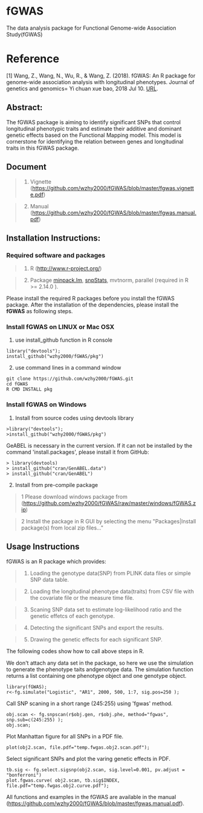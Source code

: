 # fGWAS

The data analysis package for Functional Genome-wide Association Study(fGWAS)

# Reference

[1] Wang, Z., Wang, N., Wu, R., & Wang, Z. (2018). fGWAS: An R package for genome-wide association analysis with longitudinal phenotypes. Journal of genetics and genomics= Yi chuan xue bao, 2018 Jul 10. [URL](https://linkinghub.elsevier.com/retrieve/pii/S1673-8527(18)30120-6).

## Abstract:

The fGWAS package is aiming to identify significant SNPs that control longitudinal phenotypic traits and estimate their additive and dominant genetic effects based on the Functional Mapping model. This model is cornerstone for identifying the relation between genes and longitudinal traits in this fGWAS package. 

## Document

> 1) Vignette (https://github.com/wzhy2000/fGWAS/blob/master/fgwas.vignette.pdf)

> 2) Manual (https://github.com/wzhy2000/fGWAS/blob/master/fgwas.manual.pdf)

## Installation Instructions:

### Required software and packages
    
> 1. R (http://www.r-project.org/)
    
> 2. Package [minpack.lm](https://cran.r-project.org/web/packages/minpack.lm/index.html), [snpStats](http://bioconductor.org/packages/release/bioc/html/snpStats.html), mvtnorm, parallel (required in R >= 2.14.0 ).

Please install the required R packages before you install the fGWAS package. After the  installation of the dependencies, please install the **fGWAS** as following steps.

### Install fGWAS on LINUX or Mac OSX

1) use install_github function in R console

```
library("devtools");
install_github("wzhy2000/fGWAS/pkg")
```
2) use command lines in a command window  

```
git clone https://github.com/wzhy2000/fGWAS.git
cd fGWAS
R CMD INSTALL pkg
```

### Install fGWAS on Windows

1) Install from source codes using devtools library

```
>library("devtools");
>install_github("wzhy2000/fGWAS/pkg")
```

GeABEL is necessary in the current version. If it can not be installed by the command 'install.packages', please install it from GitHub:

```
> library(devtools)
> install_github("cran/GenABEL.data")
> install_github("cran/GenABEL")
```

2) Install from pre-compile package 

>1 Please download windows package from (https://github.com/wzhy2000/fGWAS/raw/master/windows/fGWAS.zip)

>2 Install the package in R GUI by selecting the menu "Packages|Install package(s) from local zip files..."

## Usage Instructions

fGWAS is an R package which provides:

> 1) Loading the genotype data(SNP) from PLINK data files or simple SNP data table.

> 2) Loading the longitudinal phenotype data(traits) from CSV file with the covariate file or the measure time file.

> 3) Scaning SNP data set to estimate log-likelihood ratio and the genetic effetcs of each genotype.

> 4) Detecting the significant SNPs and export the results.

> 5) Drawing the genetic effects for each significant SNP.


The following codes show how to call above steps in R.

We don't attach any data set in the package, so here we use the simulation to generate the phenotype taits andgenotype data. The simulation function returns a list containing one phenotype object and one genotype object.

```
library(fGWAS);
r<-fg.simulate("Logistic", "AR1", 2000, 500, 1:7, sig.pos=250 );
```

Call SNP scaning in a short range (245:255) using 'fgwas' method. 

```
obj.scan <- fg.snpscan(r$obj.gen, r$obj.phe, method="fgwas", snp.sub=c(245:255) );
obj.scan;
```

Plot Manhattan figure for all SNPs in a PDF file.

```
plot(obj2.scan, file.pdf="temp.fwgas.obj2.scan.pdf");
```

Select significant SNPs and plot the varing genetic effects in PDF.

```
tb.sig <- fg.select.sigsnp(obj2.scan, sig.level=0.001, pv.adjust = "bonferroni")
plot.fgwas.curve( obj2.scan, tb.sig$INDEX, file.pdf="temp.fwgas.obj2.curve.pdf");
```

All functions and examples in the fGWAS are available in the manual (https://github.com/wzhy2000/fGWAS/blob/master/fgwas.manual.pdf).
